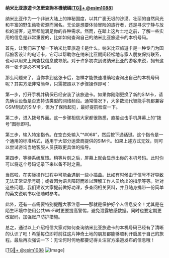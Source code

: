 **纳米比亚旅遊卡怎麽查詢本機號碼[[TG💪+ @esim1088](https://t.me/s/esim1088)]**

纳米比亚作为一个非洲大陆上的神秘国度，以其广袤无垠的沙漠、壮丽的自然风光和丰富的野生动物资源而闻名。无论是想要体验冒险的旅行者，还是寻求宁静与放松的游客，这里都能满足你的各种需求。然而，在踏上这片土地之前，了解一些实用的信息是非常重要的，比如如何查询自己的纳米比亚旅遊卡的本机号码。

首先，让我们来了解一下纳米比亚旅遊卡是什么。纳米比亚旅遊卡是一种专门为国际旅客设计的电话卡，它可以帮助你在纳米比亚期间轻松地与家人朋友保持联系，也可以用来上网查找信息或导航。对于许多初次到访纳米比亚的游客来说，拥有这样一张卡是必不可少的。

那么问题来了，当你拿到这张卡后，怎样才能快速准确地查询出自己的本机号码呢？其实方法非常简单，只需按照以下步骤操作即可：

第一步，打开手机并确保已经安装了该旅遊卡。如果你刚刚更换了新的SIM卡，请先确认设备是否支持该类型的网络频段。通常情况下，大多数现代智能手机都兼容GSM制式的SIM卡，但为了保险起见，最好提前检查一下。

第二步，进入拨号界面。这一步骤相信大家都很熟悉，直接点击手机屏幕上的“拨号”图标即可。

第三步，输入特定指令。在空白处输入“*#06#”，然后按下通话键。这个指令是一个通用的标准格式，适用于大部分运营商提供的SIM卡。如果上述方式无效，则可以尝试咨询当地客服人员获取更具体的指导。

第四步，等待系统反馈。稍等片刻之后，屏幕上就会显示出你的本机号码。此时你可以将这个号码记录下来以备不时之需。

当然啦，在实际操作过程中可能会遇到一些小插曲。比如有时候由于信号不好导致无法正常显示号码；或者因为语言障碍而难以理解工作人员给出的指示等等。针对这些问题，我们建议大家提前做好功课，多查阅相关资料，并且随身携带一份简单的英文说明书以便随时参考。

此外，还有一点需要特别提醒大家注意——那就是保护好个人信息安全！尤其是在陌生环境中使用公共Wi-Fi时更要提高警惕，避免泄露敏感数据。同时也要定期更改密码，加强账户防护措施。

总之，通过以上介绍相信大家对如何查询纳米比亚旅遊卡的本机号码已经有了清晰的认识了吧！希望每位即将前往这片神奇土地的朋友都能够顺利开启属于自己的旅程。最后再次强调一下：无论何时何地都要记得关注官方渠道发布的信息哦！

[[TG💪+ @esim1088](https://t.me/s/esim1088) ![Image](https://i.postimg.cc/4NQfJmqS/Snipaste-2025-05-13-00-14-12.png)]